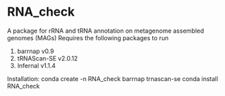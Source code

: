 # RNA_check
A package for rRNA and tRNA annotation on metagenome assembled genomes (MAGs)
Requires the following packages to run
  1. barrnap v0.9
  2. tRNAScan-SE v2.0.12
  3. Infernal v1.1.4

Installation:
conda create -n RNA_check barrnap trnascan-se
conda install RNA_check
